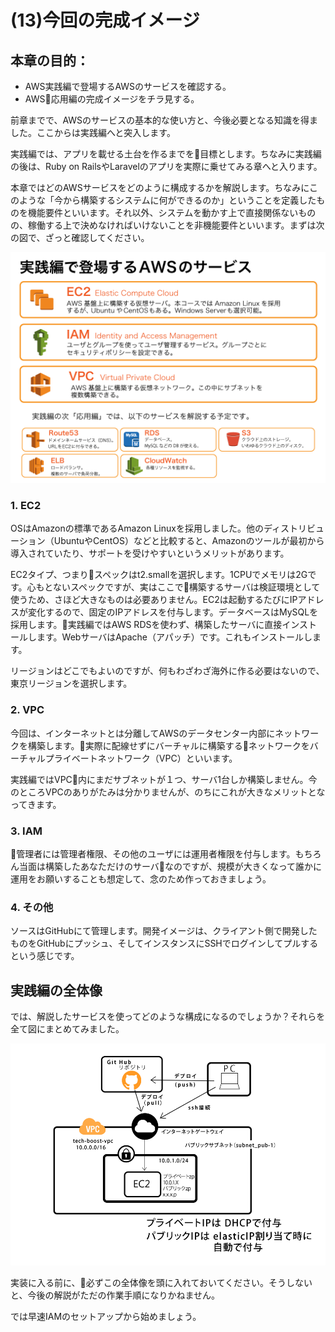 # (13)今回の完成イメージ  

## 本章の目的：

- AWS実践編で登場するAWSのサービスを確認する。
- AWS応用編の完成イメージをチラ見する。



前章までで、AWSのサービスの基本的な使い方と、今後必要となる知識を得ました。ここからは実践編へと突入します。

実践編では、アプリを載せる土台を作るまでを目標とします。ちなみに実践編の後は、Ruby on RailsやLaravelのアプリを実際に乗せてみる章へと入ります。

本章ではどのAWSサービスをどのように構成するかを解説します。ちなみにこのような「今から構築するシステムに何ができるのか」ということを定義したものを機能要件といいます。それ以外、システムを動かす上で直接関係ないものの、稼働する上で決めなければいけないことを非機能要件といいます。まずは次の図で、ざっと確認してください。

![図13-1. AWS実践編　完成イメージ](13-01.png)

### 1. EC2

OSはAmazonの標準であるAmazon Linuxを採用しました。他のディストリビューション（UbuntuやCentOS）などと比較すると、Amazonのツールが最初から導入されていたり、サポートを受けやすいというメリットがあります。

EC2タイプ、つまりスペックはt2.smallを選択します。1CPUでメモリは2Gです。心もとないスペックですが、実はここで構築するサーバは検証環境として使うため、さほど大きなものは必要ありません。EC2は起動するたびにIPアドレスが変化するので、固定のIPアドレスを付与します。データベースはMySQLを採用します。実践編ではAWS RDSを使わず、構築したサーバに直接インストールします。WebサーバはApache（アパッチ）です。これもインストールします。

リージョンはどこでもよいのですが、何もわざわざ海外に作る必要はないので、東京リージョンを選択します。

### 2. VPC

今回は、インターネットとは分離してAWSのデータセンター内部にネットワークを構築します。実際に配線せずにバーチャルに構築するネットワークをバーチャルプライベートネットワーク（VPC）といいます。

実践編ではVPC内にまだサブネットが１つ、サーバ1台しか構築しません。今のところVPCのありがたみは分かりませんが、のちにこれが大きなメリットとなってきます。

### 3. IAM

管理者には管理者権限、その他のユーザには運用者権限を付与します。もちろん当面は構築したあなただけのサーバなのですが、規模が大きくなって誰かに運用をお願いすることも想定して、念のため作っておきましょう。

### 4. その他

ソースはGitHubにて管理します。開発イメージは、クライアント側で開発したものをGitHubにプッシュ、そしてインスタンスにSSHでログインしてプルするという感じです。

## 実践編の全体像

では、解説したサービスを使ってどのような構成になるのでしょうか？それらを全て図にまとめてみました。

![図13-2. AWS実践編　完成イメージ](13-02.png)

実装に入る前に、必ずこの全体像を頭に入れておいてください。そうしないと、今後の解説がただの作業手順になりかねません。

では早速IAMのセットアップから始めましょう。
